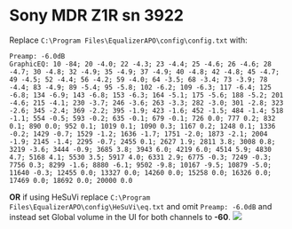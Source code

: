 # Sony MDR Z1R sn 3922
Replace `C:\Program Files\EqualizerAPO\config\config.txt` with:
```
Preamp: -6.0dB
GraphicEQ: 10 -84; 20 -4.0; 22 -4.3; 23 -4.4; 25 -4.6; 26 -4.6; 28 -4.7; 30 -4.8; 32 -4.9; 35 -4.9; 37 -4.9; 40 -4.8; 42 -4.8; 45 -4.7; 49 -4.5; 52 -4.4; 56 -4.2; 59 -4.0; 64 -3.5; 68 -3.4; 73 -3.9; 78 -4.4; 83 -4.9; 89 -5.4; 95 -5.8; 102 -6.2; 109 -6.3; 117 -6.4; 125 -6.8; 134 -6.9; 143 -6.8; 153 -6.3; 164 -5.1; 175 -5.6; 188 -5.2; 201 -4.6; 215 -4.1; 230 -3.7; 246 -3.6; 263 -3.3; 282 -3.0; 301 -2.8; 323 -2.6; 345 -2.4; 369 -2.2; 395 -1.9; 423 -1.6; 452 -1.5; 484 -1.4; 518 -1.1; 554 -0.5; 593 -0.2; 635 -0.1; 679 -0.1; 726 0.0; 777 0.2; 832 0.1; 890 0.0; 952 0.1; 1019 0.1; 1090 0.3; 1167 0.2; 1248 0.1; 1336 -0.2; 1429 -0.7; 1529 -1.2; 1636 -1.7; 1751 -2.0; 1873 -2.1; 2004 -1.9; 2145 -1.4; 2295 -0.7; 2455 0.1; 2627 1.9; 2811 3.8; 3008 0.8; 3219 -3.6; 3444 -0.9; 3685 3.8; 3943 6.0; 4219 6.0; 4514 5.9; 4830 4.7; 5168 4.1; 5530 3.5; 5917 4.0; 6331 2.9; 6775 -0.3; 7249 -0.3; 7756 0.3; 8299 -1.6; 8880 -6.1; 9502 -9.8; 10167 -9.5; 10879 -5.0; 11640 -0.3; 12455 0.0; 13327 0.0; 14260 0.0; 15258 0.0; 16326 0.0; 17469 0.0; 18692 0.0; 20000 0.0
```
**OR** if using HeSuVi replace `C:\Program Files\EqualizerAPO\config\HeSuVi\eq.txt` and omit `Preamp: -6.0dB` and instead set Global volume in the UI for both channels to **-60**.
![](https://raw.githubusercontent.com/jaakkopasanen/AutoEq/master/results/SBAF-Serious/innerfidelity/onear/Sony%20MDR%20Z1R%20sn%203922/Sony%20MDR%20Z1R%20sn%203922.png)
